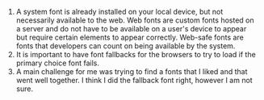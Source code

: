 1. A system font is already installed on your local device, but not necessarily available to the web. Web fonts are custom fonts hosted on a server and do not have to be available on a user's device to appear but require certain elements to appear correctly. Web-safe fonts are fonts that developers can count on being available by the system.
2. It is important to have font fallbacks for the browsers to try to load if the primary choice font fails.
3. A main challenge for me was trying to find a fonts that I liked and that went well together. I think I did the fallback font right, however I am not sure. 
